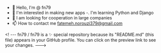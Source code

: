 - 👋 Hello, I'm @ fn79
- 👀 I'm interested in making new apps
-. I'm learning Python and Django
- 💞️ I am looking for cooperation in large companies
- 📫 How to contact me fatemeh.norouzi379@gmail.com

<! ---
fn79 / fn79 is a ✨ special repository because its "README.md" (this file) appears in your GitHub profile.
You can click on the preview link to see your changes.
--->
